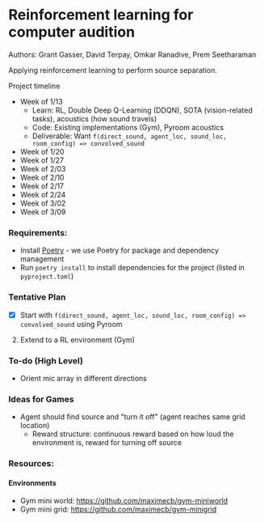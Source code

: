 # Reinforcement learning for computer audition

Authors: Grant Gasser, David Terpay, Omkar Ranadive, Prem Seetharaman

Applying reinforcement learning to perform source separation.

Project timeline
- Week of 1/13
  - Learn: RL, Double Deep Q-Learning (DDQN), SOTA (vision-related tasks), acoustics (how sound travels)
  - Code: Existing implementations (Gym), Pyroom acoustics
  - Deliverable: Want `f(direct_sound, agent_loc, sound_loc, room_config) => convolved_sound`
- Week of 1/20
- Week of 1/27
- Week of 2/03
- Week of 2/10
- Week of 2/17
- Week of 2/24
- Week of 3/02
- Week of 3/09

### Requirements:
* Install [Poetry](https://python-poetry.org/docs/#installation) - we use Poetry for package and dependency management
* Run `poetry install` to install dependencies for the project (listed in `pyproject.toml`)

### Tentative Plan
- [X] Start with `f(direct_sound, agent_loc, sound_loc, room_config) => convolved_sound` using Pyroom
2. Extend to a RL environment (Gym)

### To-do (High Level)
* Orient mic array in different directions

### Ideas for Games
* Agent should find source and "turn it off" (agent reaches same grid location)
    - Reward structure: continuous reward based on how loud the environment is, reward for turning off source

### Resources: 
#### Environments
* Gym mini world: https://github.com/maximecb/gym-miniworld
* Gym mini grid: https://github.com/maximecb/gym-minigrid
